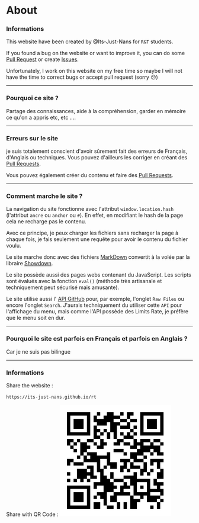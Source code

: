 <!--
Created by Its-Just-Nans - https://github.com/Its-Just-Nans
Copyright Its-Just-Nans
--->

# About

### Informations

This website have been created by @Its-Just-Nans for `R&T` students.

If you found a bug on the website or want to improve it, you can do some [Pull Request](https://github.com/Its-Just-Nans/rt/pulls) or create [Issues](https://github.com/Its-Just-Nans/rt/issues).

Unfortunately, I work on this website on my free time so maybe I will not have the time to correct bugs or accept pull request (sorry :confused:)

---

### Pourquoi ce site ?

Partage des connaissances, aide à la compréhension, garder en mémoire ce qu'on a appris etc, etc ....


---

### Erreurs sur le site

je suis totalement conscient d'avoir sûrement fait des erreurs de Français, d'Anglais ou techniques. Vous pouvez d'ailleurs les corriger en créant des [Pull Requests](https://github.com/Its-Just-Nans/rt/pulls).

Vous pouvez également créer du contenu et faire des [Pull Requests](https://github.com/Its-Just-Nans/rt/pulls).

---

### Comment marche le site ?

La navigation du site fonctionne avec l'attribut `window.location.hash` (l'attribut `ancre` ou `anchor` ou `#`). En effet, en modifiant le hash de la page cela ne recharge pas le contenu.

Avec ce principe, je peux charger les fichiers sans recharger la page à chaque fois, je fais seulement une requête pour avoir le contenu du fichier voulu.

Le site marche donc avec des fichiers [MarkDown](https://fr.wikipedia.org/wiki/Markdown) convertit à la volée par la libraire [Showdown](https://github.com/showdownjs/showdown).

Le site possède aussi des pages webs contenant du JavaScript. Les scripts sont évalués avec la fonction `eval()` (méthode très artisanale et techniquement peut sécurisé mais amusante).

Le site utilise aussi l' [API GitHub](https://docs.github.com/en/rest) pour, par exemple, l'onglet `Raw Files` ou encore l'onglet `Search`. J'aurais techniquement du utiliser cette `API` pour l'affichage du menu, mais comme l'API possède des Limits Rate, je préfère que le menu soit en dur.

---

### Pourquoi le site est parfois en Français et parfois en Anglais ?

Car je ne suis pas bilingue

--- 
### Informations

Share the website :

```html
https://its-just-nans.github.io/rt
```

Share with QR Code :
![QR Code to this website](./data/qr_code.png)
